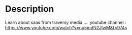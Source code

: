 # Description 
Learn about saas from traversy media ....
youtube channel : https://www.youtube.com/watch?v=nu5mdN2JIwM&t=974s